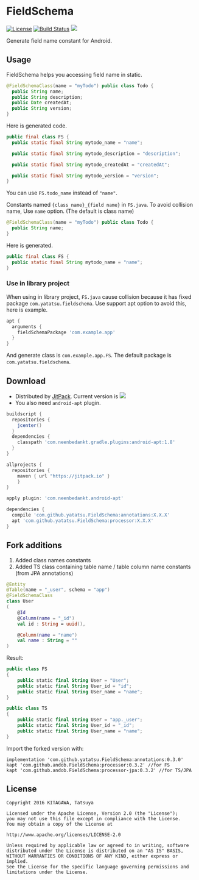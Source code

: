 # FieldSchema

[![License](https://img.shields.io/badge/license-Apache%202-blue.svg)](https://www.apache.org/licenses/LICENSE-2.0)
[![Build Status](https://travis-ci.org/yatatsu/FieldSchema.svg?branch=master)](https://travis-ci.org/yatatsu/FieldSchema)
[![](https://jitpack.io/v/yatatsu/FieldSchema.svg)](https://jitpack.io/#yatatsu/FieldSchema)

Generate field name constant for Android.

## Usage

FieldSchema helps you accessing field name in static.

```java
@FieldSchemaClass(name = "myTodo") public class Todo {
  public String name;
  public String description;
  public Date createdAt;
  public String version;
}
```

Here is generated code.

```java
public final class FS {
  public static final String mytodo_name = "name";

  public static final String mytodo_description = "description";

  public static final String mytodo_createdAt = "createdAt";

  public static final String mytodo_version = "version";
}
```

You can use `FS.todo_name` instead of `"name"`.

Constants named `{class name}_{field name}` in `FS.java`. To avoid collision name, Use `name` option. (The default is class name)

```java
@FieldSchemaClass(name = "myTodo") public class Todo {
  public String name;
}
```

Here is generated.

```java
public final class FS {
  public static final String mytodo_name = "name";
}
```

### Use in library project

When using in library project, `FS.java` cause collision because it has fixed package `com.yatatsu.fieldschema`.
Use support apt option to avoid this, here is example.

```build.gradle
apt {
  arguments {
    fieldSchemaPackage 'com.example.app'
  }
}
```

And generate class is `com.example.app.FS`. The default package is `com.yatatsu.fieldschema`.

## Download

- Distributed by [JitPack](https://jitpack.io). Current version is 
[![](https://jitpack.io/v/yatatsu/FieldSchema.svg)](https://jitpack.io/#yatatsu/FieldSchema)
- You also need `android-apt` plugin.

```groovy
buildscript {
  repositories {
    jcenter()
  }
  dependencies {
    classpath 'com.neenbedankt.gradle.plugins:android-apt:1.8'
  }
}

allprojects {
  repositories {
    maven { url "https://jitpack.io" }
	}
}
```

```groovy
apply plugin: 'com.neenbedankt.android-apt'

dependencies {
  compile 'com.github.yatatsu.FieldSchema:annotations:X.X.X'
  apt 'com.github.yatatsu.FieldSchema:processor:X.X.X'
}
```

## Fork additions

1. Added class names constants
2. Added TS class containing table name / table column name constants (from JPA annotations)

```kotlin
@Entity
@Table(name = "_user", schema = "app")
@FieldSchemaClass
class User
(
    @Id
    @Column(name = "_id")
    val id : String = uuid(),

    @Column(name = "name")
    val name : String = ""
)
```

Result:

```kotlin
public class FS
{
    public static final String User = "User";
    public static final String User_id = "id";
    public static final String User_name = "name";
}
```

```kotlin
public class TS
{
    public static final String User = "app._user";
    public static final String User_id = "_id";
    public static final String User_name = "name";
}
```

Import the forked version with:

```
implementation 'com.github.yatatsu.FieldSchema:annotations:0.3.0'
kapt 'com.github.andob.FieldSchema:processor:0.3.2' //for FS
kapt 'com.github.andob.FieldSchema:processor-jpa:0.3.2' //for TS/JPA
```


## License

```
Copyright 2016 KITAGAWA, Tatsuya

Licensed under the Apache License, Version 2.0 (the "License");
you may not use this file except in compliance with the License.
You may obtain a copy of the License at

http://www.apache.org/licenses/LICENSE-2.0

Unless required by applicable law or agreed to in writing, software
distributed under the License is distributed on an "AS IS" BASIS,
WITHOUT WARRANTIES OR CONDITIONS OF ANY KIND, either express or implied.
See the License for the specific language governing permissions and
limitations under the License.
```
